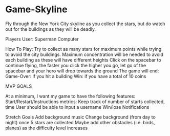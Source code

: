 # Game-Skyline
Fly through the New York City skyline as you collect the stars, but do watch out for the buildings as they will be deadly. 

Players 
User: Superman 
Computer 

How To Play:
    Try to collect as many stars for maximum points while trying to avoid the city buildings. 
    Maximum concentration will be needed to avoid each building as these will have different heights 
    Click on the spacebar to continue flying, the faster you click the higher you go, let go of the spacebar and your hero will drop towards the ground
    The game will end:
      Game-Over:  if you hit a building 
      Win: if you have a total of 10 coins 

MVP GOALS

At a minimum, I want my game to have the following features: 
    Start/Restart/Instructions
    metrics: Keep track of number of starts collected, time
    User should be able to input a username
    Win/lose Notifications


Stretch Goals 
    Add background music 
    Change background (from day to night) once 5 stars are collected 
    Maybe add other obstacles (i.e. birds, planes) as the difficulty level increases 
